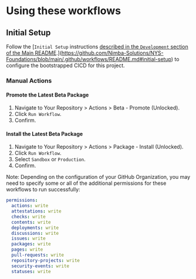 # Using these workflows

## Initial Setup

Follow the [`Initial Setup` instructions [described in the `Development` section of the Main README](https://github.com/Nimba-Solutions/NYS-Foundations/edit/main/README.md).](https://github.com/Nimba-Solutions/NYS-Foundations/blob/main/.github/workflows/README.md#initial-setup) to configure the bootstrapped CICD for this project.

### Manual Actions

#### Promote the Latest Beta Package
1. Navigate to Your Repository > Actions > Beta - Promote (Unlocked).
2. Click `Run Workflow`.
3. Confirm.

#### Install the Latest Beta Package
1. Navigate to Your Repository > Actions > Package - Install (Unlocked).
2. Click `Run Workflow`.
3. Select `Sandbox` or `Production`.
4. Confirm.

Note: Depending on the configuration of your GitHub Organization, you may need to specify some or all of the additional permissions for these workflows to run successfully:

```yml
permissions:
  actions: write
  attestations: write
  checks: write
  contents: write
  deployments: write
  discussions: write
  issues: write
  packages: write
  pages: write
  pull-requests: write
  repository-projects: write
  security-events: write
  statuses: write
```
